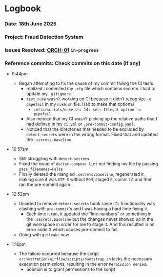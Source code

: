 # Logbook
### Date: 18th June 2025
### Project: Fraud Detection System
### Issues Resolved: [ORCH-01](https://github.com/EsosaOrumwese/fraud-detection-system/issues/22) `in-progress`
### Reference commits: Check commits on this date (if any)

* 9:44pm
  * Began attempting to fix the cause of my commit failing the CI tests
    * realized I commited my `.cfg` file which contains secrets. I had to update my `.gitignore`
    * `test_nuke` wasn't working on CI because it didn't recognize `-o pipefail` in my `nuke.sh` file. Had to make that optional
      * `infra/scripts/nuke.sh: 14: set: Illegal option -o pipefail`
    * Also noticed that my CI wasn't picking up the relative paths that I had defined in my `ci.yml` or `.pre-commit-config.yaml`. 
    * Noticed that the directories that needed to be excluded by `detect-secrets` were in the wrong format. Fixed that and updated the `.secrets.baseline`

* 10:57am
  * Still struggling with `detect-secrets`
  * Fixed the issue of `docker-compose lint` not finding my file by passing `pass_filenames=False`
  * Finally deleted the mangled `.secrets.baseline`, regenerated it, making sure it was `UTF-8` without `BOM`, staged it, commit it and then ran the pre-commit again.

* 12:52pm
  * Decided to remove `detect-secrets` hook since it's functionality was clashing with `pre-commit`'s and I was having a hard time fixing it.
    * Each time it ran, it updated the "line numbers" or something in the `.secrets.baseline` but the changes never showed up in the git workspace in order for me to stage it. And this resulted in an error code 3 which causes pre-commit to fail.
  * Going with `gitleaks` now

* 1:10pm
  * The failure occurred because the script `orchestration/airflow/scripts/bootstrap.sh` lacks the necessary execution permissions, resulting in the error `Permission denied`.
    * Solution is to grant permissions to the script